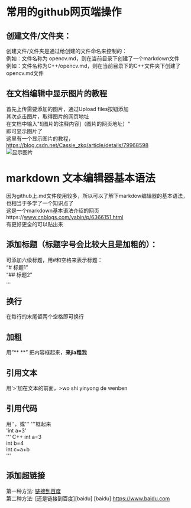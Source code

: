 # 常用的github网页端操作  

## 创建文件/文件夹：  
创建文件/文件夹是通过给创建的文件命名来控制的：  
例如：文件名称为 opencv.md，则在当前目录下创建了一个markdown文件  
例如：文件名称为C++/opencv.md，则在当前目录下的C++文件夹下创建了opencv.md文件  

## 在文档编辑中显示图片的教程  
首先上传需要添加的图片，通过Upload files按钮添加  
其次点击图片，取得图片的网页地址  
在文档中输入"![图片的注释内容]（图片的网页地址）"  
即可显示图片了  
这里有一个显示图片的教程，https://blog.csdn.net/Cassie_zkq/article/details/79968598  
![显示图片](https://github.com/liaotianyu269/--/blob/master/%E6%8D%95%E8%8E%B7.PNG)  

# markdown 文本编辑器基本语法  
因为github上.md文件使用较多，所以可以了解下markdow编辑器的基本语法，也相当于多学了一个知识点了  
这是一个markdown基本语法介绍的网页https://www.cnblogs.com/yabin/p/6366151.html  
有更好更全的可以贴出来  

## 添加标题（标题字号会比较大且是加粗的）：  
可添加六级标题，用#和空格来表示标题：  
“# 标题1”  
“## 标题2”  
...  
## 换行  
在每行的末尾留两个空格即可换行  
## 加粗  
用”** **” 把内容框起来，**来jia粗我**  
## 引用文本  
用‘>’加在文本的前面，>wo shi yinyong de wenben  
## 引用代码  
用''，或''' '''框起来  
'int a=3'  
''' C++
int a=3  
int b=4  
int c=a+b  
'''  
## 添加超链接  
第一种方法: [链接到百度](https://www.baidu.com "百度")  
第二种方法: [还是链接到百度][baidu]
           [baidu]:https://www.baidu.com

